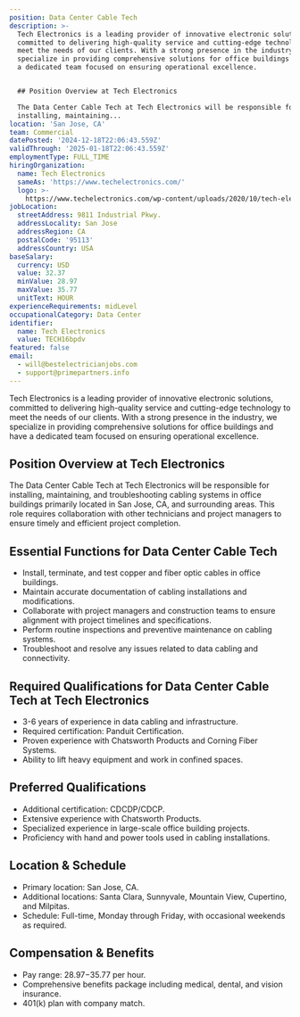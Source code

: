 ```yaml
---
position: Data Center Cable Tech
description: >-
  Tech Electronics is a leading provider of innovative electronic solutions,
  committed to delivering high-quality service and cutting-edge technology to
  meet the needs of our clients. With a strong presence in the industry, we
  specialize in providing comprehensive solutions for office buildings and have
  a dedicated team focused on ensuring operational excellence.


  ## Position Overview at Tech Electronics

  The Data Center Cable Tech at Tech Electronics will be responsible for
  installing, maintaining...
location: 'San Jose, CA'
team: Commercial
datePosted: '2024-12-18T22:06:43.559Z'
validThrough: '2025-01-18T22:06:43.559Z'
employmentType: FULL_TIME
hiringOrganization:
  name: Tech Electronics
  sameAs: 'https://www.techelectronics.com/'
  logo: >-
    https://www.techelectronics.com/wp-content/uploads/2020/10/tech-electronics-logo.png
jobLocation:
  streetAddress: 9811 Industrial Pkwy.
  addressLocality: San Jose
  addressRegion: CA
  postalCode: '95113'
  addressCountry: USA
baseSalary:
  currency: USD
  value: 32.37
  minValue: 28.97
  maxValue: 35.77
  unitText: HOUR
experienceRequirements: midLevel
occupationalCategory: Data Center
identifier:
  name: Tech Electronics
  value: TECH16bpdv
featured: false
email:
  - will@bestelectricianjobs.com
  - support@primepartners.info
---
```




Tech Electronics is a leading provider of innovative electronic solutions, committed to delivering high-quality service and cutting-edge technology to meet the needs of our clients. With a strong presence in the industry, we specialize in providing comprehensive solutions for office buildings and have a dedicated team focused on ensuring operational excellence.

## Position Overview at Tech Electronics
The Data Center Cable Tech at Tech Electronics will be responsible for installing, maintaining, and troubleshooting cabling systems in office buildings primarily located in San Jose, CA, and surrounding areas. This role requires collaboration with other technicians and project managers to ensure timely and efficient project completion.

## Essential Functions for Data Center Cable Tech
- Install, terminate, and test copper and fiber optic cables in office buildings.
- Maintain accurate documentation of cabling installations and modifications.
- Collaborate with project managers and construction teams to ensure alignment with project timelines and specifications.
- Perform routine inspections and preventive maintenance on cabling systems.
- Troubleshoot and resolve any issues related to data cabling and connectivity.

## Required Qualifications for Data Center Cable Tech at Tech Electronics
- 3-6 years of experience in data cabling and infrastructure.
- Required certification: Panduit Certification.
- Proven experience with Chatsworth Products and Corning Fiber Systems.
- Ability to lift heavy equipment and work in confined spaces.

## Preferred Qualifications
- Additional certification: CDCDP/CDCP.
- Extensive experience with Chatsworth Products.
- Specialized experience in large-scale office building projects.
- Proficiency with hand and power tools used in cabling installations.

## Location & Schedule
- Primary location: San Jose, CA.
- Additional locations: Santa Clara, Sunnyvale, Mountain View, Cupertino, and Milpitas.
- Schedule: Full-time, Monday through Friday, with occasional weekends as required.

## Compensation & Benefits
- Pay range: $28.97-$35.77 per hour.
- Comprehensive benefits package including medical, dental, and vision insurance.
- 401(k) plan with company match.
